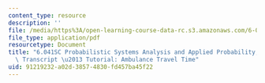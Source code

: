 ```yaml
---
content_type: resource
description: ''
file: /media/https%3A/open-learning-course-data-rc.s3.amazonaws.com/6-041sc-probabilistic-systems-analysis-and-applied-probability-fall-2013/91219232a02d38574830fd457ba45f22_MIT6_041SCF13_No_25_Ch4_Ambulance_300k.pdf
file_type: application/pdf
resourcetype: Document
title: "6.041SC Probabilistic Systems Analysis and Applied Probability, Fall 2013\
  \ Transcript \u2013 Tutorial: Ambulance Travel Time"
uid: 91219232-a02d-3857-4830-fd457ba45f22
---
```

